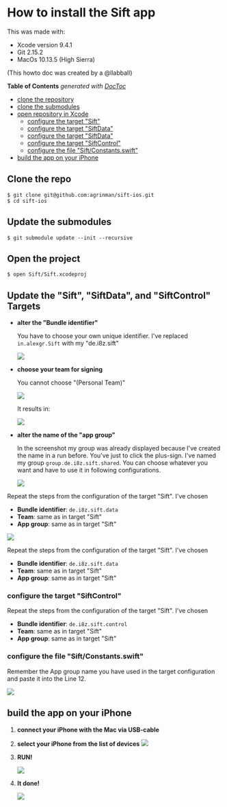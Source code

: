 # How to install the Sift app

This was made with:
* Xcode version 9.4.1
* Git  2.15.2
* MacOs 10.13.5 (High Sierra)

(This howto doc was created by a @llabball) 

<!-- START doctoc generated TOC please keep comment here to allow auto update -->
<!-- DON'T EDIT THIS SECTION, INSTEAD RE-RUN doctoc TO UPDATE -->
**Table of Contents**  *generated with [DocToc](https://github.com/thlorenz/doctoc)*

  - [clone the repository](#clone-the-repository)
  - [clone the submodules](#clone-the-submodules)
  - [open repository in Xcode](#open-repository-in-xcode)
    - [configure the target "Sift"](#configure-the-target-sift)
    - [configure the target "SiftData"](#configure-the-target-siftdata)
    - [configure the target "SiftData"](#configure-the-target-siftdata-1)
    - [configure the target "SiftControl"](#configure-the-target-siftcontrol)
    - [configure the file "Sift/Constants.swift"](#configure-the-file-siftconstantsswift)
  - [build the app on your iPhone](#build-the-app-on-your-iphone)

<!-- END doctoc generated TOC please keep comment here to allow auto update -->

## Clone the repo
```
$ git clone git@github.com:agrinman/sift-ios.git
$ cd sift-ios
```

## Update the submodules
```
$ git submodule update --init --recursive
```

## Open the project
```
$ open Sift/Sift.xcodeproj
```

## Update the "Sift", "SiftData", and "SiftControl" Targets

* **alter the "Bundle identifier"**

  You have to choose your own unique identifier. I've replaced `in.alexgr.Sift` with my "de.i8z.sift"

  ![](./imgs/01.png)

* **choose your team for signing**

  You cannot choose "(Personal Team)"

  ![](./imgs/02.png)

  It results in:
  
  ![](./imgs/03.png)

* **alter the name of the "app group"**
  
  In the screenshot my group was already displayed because I've created the name in a run before. You've just to click the plus-sign. I've named my group `group.de.i8z.sift.shared`. You can choose whatever you want and have to use it in following configurations.

  ![](./imgs/04.png)


Repeat the steps from the configuration of the target "Sift".
I've chosen

* **Bundle identifier**: `de.i8z.sift.data`
* **Team**: same as in target "Sift"
* **App group**: same as in target "Sift"

![](./imgs/05.png)

Repeat the steps from the configuration of the target "Sift".
I've chosen

* **Bundle identifier**: `de.i8z.sift.data`
* **Team**: same as in target "Sift"
* **App group**: same as in target "Sift"

### configure the target "SiftControl"

Repeat the steps from the configuration of the target "Sift".
I've chosen

* **Bundle identifier**: `de.i8z.sift.control`
* **Team**: same as in target "Sift"
* **App group**: same as in target "Sift"

### configure the file "Sift/Constants.swift"

Remember the App group name you have used in the target configuration and paste it into the Line 12.

![](./imgs/06.png)

## build the app on your iPhone

1. **connect your iPhone with the Mac via USB-cable**

   
2. **select your iPhone from the list of devices**
  ![](./imgs/07.png)

3. **RUN!**

   ![](./imgs/08.png)
  
4. **It done!**

   ![](./imgs/09.png)
